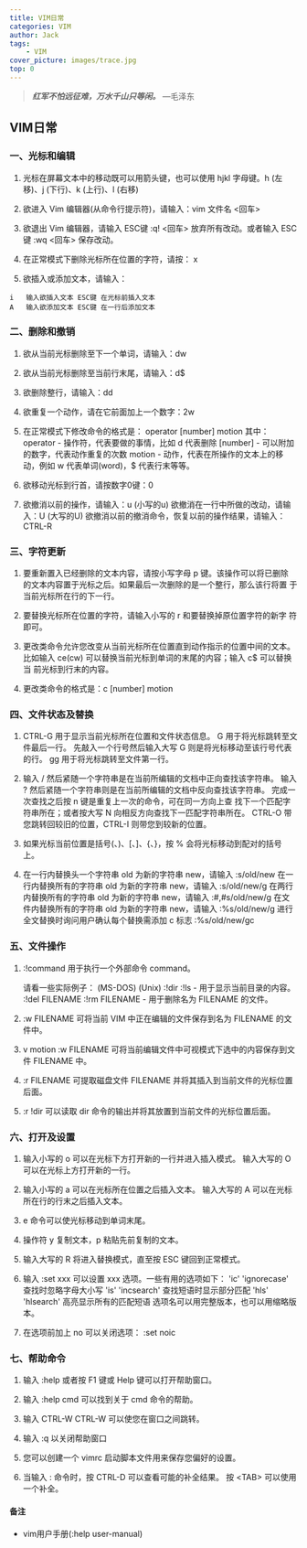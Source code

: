 ```yaml
---
title: VIM日常
categories: VIM
author: Jack
tags:
    - VIM
cover_picture: images/trace.jpg
top: 0
---
```


> _**红军不怕远征难，万水千山只等闲。**_ —毛泽东

## VIM日常

### 一、光标和编辑

  1. 光标在屏幕文本中的移动既可以用箭头键，也可以使用 hjkl 字母键。h (左移)、j (下行)、k (上行)、l (右移)

  2. 欲进入 Vim 编辑器(从命令行提示符)，请输入：vim 文件名 <回车>

  3. 欲退出 Vim 编辑器，请输入  ESC键  :q!   <回车> 放弃所有改动。或者输入 ESC键  :wq  <回车> 保存改动。

  4. 在正常模式下删除光标所在位置的字符，请按： x

  5. 欲插入或添加文本，请输入：

    i   输入欲插入文本 ESC键 在光标前插入文本
    A   输入欲添加文本 ESC键 在一行后添加文本

### 二、删除和撤销

  1. 欲从当前光标删除至下一个单词，请输入：dw
  2. 欲从当前光标删除至当前行末尾，请输入：d$
  3. 欲删除整行，请输入：dd

  4. 欲重复一个动作，请在它前面加上一个数字：2w
  5. 在正常模式下修改命令的格式是：
               operator   [number]   motion
     其中：
       operator - 操作符，代表要做的事情，比如 d 代表删除
       [number] - 可以附加的数字，代表动作重复的次数
       motion   - 动作，代表在所操作的文本上的移动，例如 w 代表单词(word)，$ 代表行末等等。

  6. 欲移动光标到行首，请按数字0键：0

  7. 欲撤消以前的操作，请输入：u (小写的u)
     欲撤消在一行中所做的改动，请输入：U (大写的U)
     欲撤消以前的撤消命令，恢复以前的操作结果，请输入：CTRL-R

### 三、字符更新

  1. 要重新置入已经删除的文本内容，请按小写字母 p 键。该操作可以将已删除
     的文本内容置于光标之后。如果最后一次删除的是一个整行，那么该行将置
     于当前光标所在行的下一行。

  2. 要替换光标所在位置的字符，请输入小写的 r 和要替换掉原位置字符的新字
     符即可。

  3. 更改类命令允许您改变从当前光标所在位置直到动作指示的位置中间的文本。
     比如输入 ce(cw) 可以替换当前光标到单词的末尾的内容；输入 c$ 可以替换当
     前光标到行末的内容。

  4. 更改类命令的格式是：c   [number]   motion

### 四、文件状态及替换

  1. CTRL-G 用于显示当前光标所在位置和文件状态信息。
     G 用于将光标跳转至文件最后一行。
     先敲入一个行号然后输入大写 G 则是将光标移动至该行号代表的行。
     gg 用于将光标跳转至文件第一行。

  2. 输入 / 然后紧随一个字符串是在当前所编辑的文档中正向查找该字符串。
     输入 ? 然后紧随一个字符串则是在当前所编辑的文档中反向查找该字符串。
     完成一次查找之后按 n 键是重复上一次的命令，可在同一方向上查
     找下一个匹配字符串所在；或者按大写 N 向相反方向查找下一匹配字符串所在。
     CTRL-O 带您跳转回较旧的位置，CTRL-I 则带您到较新的位置。

  3. 如果光标当前位置是括号(、)、[、]、{、}，按 % 会将光标移动到配对的括号上。

  4. 在一行内替换头一个字符串 old 为新的字符串 new，请输入  :s/old/new
     在一行内替换所有的字符串 old 为新的字符串 new，请输入  :s/old/new/g
     在两行内替换所有的字符串 old 为新的字符串 new，请输入  :#,#s/old/new/g
     在文件内替换所有的字符串 old 为新的字符串 new，请输入  :%s/old/new/g
     进行全文替换时询问用户确认每个替换需添加 c 标志        :%s/old/new/gc

### 五、文件操作

  1. :!command 用于执行一个外部命令 command。

     请看一些实际例子：
         (MS-DOS)         (Unix)
          :!dir            :!ls            -  用于显示当前目录的内容。
          :!del FILENAME   :!rm FILENAME   -  用于删除名为 FILENAME 的文件。

  2. :w FILENAME  可将当前 VIM 中正在编辑的文件保存到名为 FILENAME 的文
     件中。

  3. v motion :w FILENAME 可将当前编辑文件中可视模式下选中的内容保存到文件
     FILENAME 中。

  4. :r FILENAME 可提取磁盘文件 FILENAME 并将其插入到当前文件的光标位置
     后面。

  5. :r !dir 可以读取 dir 命令的输出并将其放置到当前文件的光标位置后面。

### 六、打开及设置

  1. 输入小写的 o 可以在光标下方打开新的一行并进入插入模式。
     输入大写的 O 可以在光标上方打开新的一行。

  2. 输入小写的 a 可以在光标所在位置之后插入文本。
     输入大写的 A 可以在光标所在行的行末之后插入文本。

  3. e 命令可以使光标移动到单词末尾。

  4. 操作符 y 复制文本，p 粘贴先前复制的文本。

  5. 输入大写的 R 将进入替换模式，直至按 ESC 键回到正常模式。

  6. 输入 :set xxx 可以设置 xxx 选项。一些有用的选项如下：
        'ic' 'ignorecase'       查找时忽略字母大小写
        'is' 'incsearch'        查找短语时显示部分匹配
        'hls' 'hlsearch'        高亮显示所有的匹配短语
     选项名可以用完整版本，也可以用缩略版本。

  7. 在选项前加上 no 可以关闭选项：  :set noic

### 七、帮助命令

  1. 输入 :help 或者按 F1 键或 Help 键可以打开帮助窗口。

  2. 输入 :help cmd 可以找到关于 cmd 命令的帮助。

  3. 输入 CTRL-W CTRL-W  可以使您在窗口之间跳转。

  4. 输入 :q 以关闭帮助窗口

  5. 您可以创建一个 vimrc 启动脚本文件用来保存您偏好的设置。

  6. 当输入 : 命令时，按 CTRL-D 可以查看可能的补全结果。
     按 \<TAB> 可以使用一个补全。

#### 备注

* vim用户手册(:help user-manual)